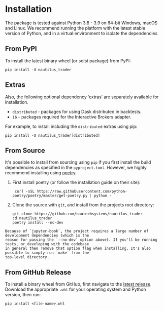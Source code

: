 # Installation

The package is tested against Python 3.8 - 3.9 on 64-bit Windows, macOS and Linux. 
We recommend running the platform with the latest stable version of Python, and 
in a virtual environment to isolate the dependencies.

## From PyPI
To install the latest binary wheel (or sdist package) from PyPI:
    
    pip install -U nautilus_trader

## Extras

Also, the following optional dependency ‘extras’ are separately available for installation.

- `distributed` - packages for using Dask distributed in backtests.
- `ib`  - packages required for the Interactive Brokers adapter.

For example, to install including the `distributed` extras using pip:

    pip install -U nautilus_trader[distributed]

## From Source
It's possible to install from sourcing using `pip` if you first install the build dependencies
as specified in the `pyproject.toml`. However, we highly recommend installing using [poetry](https://python-poetry.org/).

1. First install poetry (or follow the installation guide on their site):

        curl -sSL https://raw.githubusercontent.com/python-poetry/poetry/master/get-poetry.py | python -

2. Clone the source with `git`, and install from the projects root directory:

       git clone https://github.com/nautechsystems/nautilus_trader
       cd nautilus_trader
       poetry install --no-dev

```{note}
Because of `jupyter-book`, the project requires a large number of development dependencies (which is the
reason for passing the `--no-dev` option above). If you'll be running tests, or developing with the codebase
in general then remove that option flag when installing. It's also possible to simply run `make` from the
top-level directory.
```

## From GitHub Release
To install a binary wheel from GitHub, first navigate to the [latest release](https://github.com/nautechsystems/nautilus_trader/releases/latest).
Download the appropriate `.whl` for your operating system and Python version, then run:

    pip install <file-name>.whl
